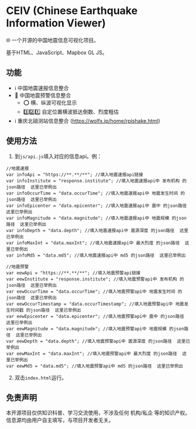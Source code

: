 # CEIV (Chinese Earthquake Information Viewer)
🌐 一个开源的中国地震信息可视化项目。

基于HTML、JavaScript、Mapbox GL JS。

## 功能
- ℹ️ 中国地震速报信息整合
- 🚨 中国地震预警信息整合
  - ⭕️ 横、纵波可视化显示
  - 3️⃣2️⃣1️⃣ 自定位置横波抵达倒数、烈度粗估
- ℹ️ 重庆北碚测站信息整合 (https://wolfx.jp/home/rpishake.html)

## 使用方法
1. 到```js/api.js```填入对应的信息api。例：
```
//地震速报
var infoApi = "https://**.**/**"; //填入地震速报api链接
var infoInstitute = "response.institute"; //填入地震速报api中 发布机构 的json路径  这里已举例出
var infoOccurTime = "data.occurTime"; //填入地震速报api中 地震发生时间 的json路径  这里已举例出
var infoEpicenter = "data.epicenter"; //填入地震速报api中 震中 的json路径  这里已举例出
var infoMagnitude = "data.magnitude"; //填入地震速报api中 地震规模 的json路径  这里已举例出
var infoDepth = "data.depth"; //填入地震速报api中 震源深度 的json路径  这里已举例出
var infoMaxInt = "data.maxInt"; //填入地震速报api中 最大烈度 的json路径  这里已举例出
var infoMd5 = "data.md5"; //填入地震速报api中 md5 的json路径  这里已举例出

//地震预警
var eewApi = "https://**.**/**"; //填入地震预警api链接
var eewInstitute = "response.institute"; //填入地震预警api中 发布机构 的json路径  这里已举例出
var eewOccurTime = "data.occurTime"; //填入地震预警api中 地震发生时间 的json路径  这里已举例出
var eewOccurTimestamp = "data.occurTimestamp"; //填入地震预警api中 地震发生时间戳 的json路径  这里已举例出
var eewEpicenter = "data.epicenter"; //填入地震预警api中 震中 的json路径  这里已举例出
var eewMagnitude = "data.magnitude"; //填入地震预警api中 地震规模 的json路径  这里已举例出
var eewDepth = "data.depth"; //填入地震预警api中 震源深度 的json路径  这里已举例出
var eewMaxInt = "data.maxInt"; //填入地震预警api中 最大烈度 的json路径  这里已举例出
var eewMd5 = "data.md5"; //填入地震预警api中 md5 的json路径  这里已举例出
```
2. 双击```index.html```运行。

## 免责声明
本开源项目仅供知识科普、学习交流使用，不涉及任何 机构/私企 等的知识产权。信息源均由用户自主填写，与项目开发者无关。

